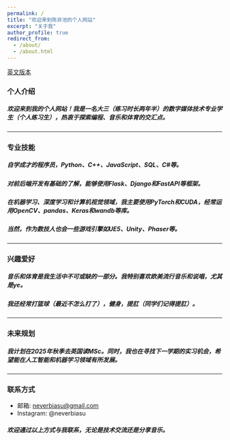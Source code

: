 ```yaml
---
permalink: /
title: "欢迎来到陈非池的个人网站"
excerpt: "关于我"
author_profile: true
redirect_from: 
  - /about/
  - /about.html
---
```

[英文版本](./about_en.md)

### 个人介绍
##### 欢迎来到我的个人网站！我是一名大三（练习时长两年半）的数字媒体技术专业学生（个人练习生），热衷于探索编程、音乐和体育的交汇点。

---

### 专业技能
##### 自学成才的程序员，Python、C++、JavaScript、SQL、C#等。
##### 对前后端开发有基础的了解，能够使用Flask、Django和FastAPI等框架。
##### 在机器学习、深度学习和计算机视觉领域，我主要使用PyTorch和CUDA，经常运用OpenCV、pandas、Keras和wandb等库。
##### 当然，作为数技人也会一些游戏引擎如UE5、Unity、Phaser等。

---

### 兴趣爱好
##### 音乐和体育是我生活中不可或缺的一部分。我特别喜欢欧美流行音乐和说唱，尤其是ye。
##### 我还经常打篮球（最近不怎么打了），健身，提肛（同学们记得提肛）。

---

### 未来规划
##### 我计划在2025年秋季去英国读MSc。同时，我也在寻找下一学期的实习机会，希望能在人工智能和机器学习领域有所发展。

---

### 联系方式
- 邮箱: neverbiasu@gmail.com
- Instagram: @neverbiasu

##### 欢迎通过以上方式与我联系，无论是技术交流还是分享音乐。
